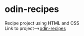 # odin-recipes
Recipe project using HTML and CSS  
Link to project-->[odin-recipes](https://rushiljalal.github.io/odin-recipes/)
